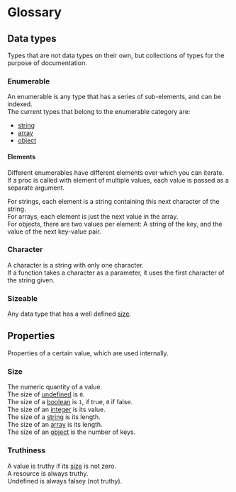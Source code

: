 # Glossary

## Data types
Types that are not data types on their own, but collections of types for the purpose of documentation.

### Enumerable
An enumerable is any type that has a series of sub-elements, and can be indexed.  
The current types that belong to the enumerable category are:  
- [string](data_types.md#string)  
- [array](data_types.md##array)  
- [object](data_types.md##object)  

#### Elements
Different enumerables have different elements over which you can iterate.  
If a proc is called with element of multiple values, each value is passed as a separate argument.  

For strings, each element is a string containing this next character of the string.  
For arrays, each element is just the next value in the array.  
For objects, there are two values per element: A string of the key, and the value of the next key-value pair.  

### Character
A character is a string with only one character.  
If a function takes a character as a parameter, it uses the first character of the string given.

### Sizeable
Any data type that has a well defined [size](#size).

## Properties
Properties of a certain value, which are used internally.

### Size
The numeric quantity of a value.  
The size of [undefined](data_types.md#undefined) is `0`.  
The size of a [boolean](data_types.md#boolean) is `1`, if true, `0` if false.  
The size of an [integer](data_types.md#integer) is its value.  
The size of a [string](data_types.md#string) is its length.  
The size of an [array](data_types.md#array) is its length.  
The size of an [object](data_types.md#object) is the number of keys.  

### Truthiness
A value is truthy if its [size](#size) is not zero.  
A resource is always truthy.  
Undefined is always falsey (not truthy).  
